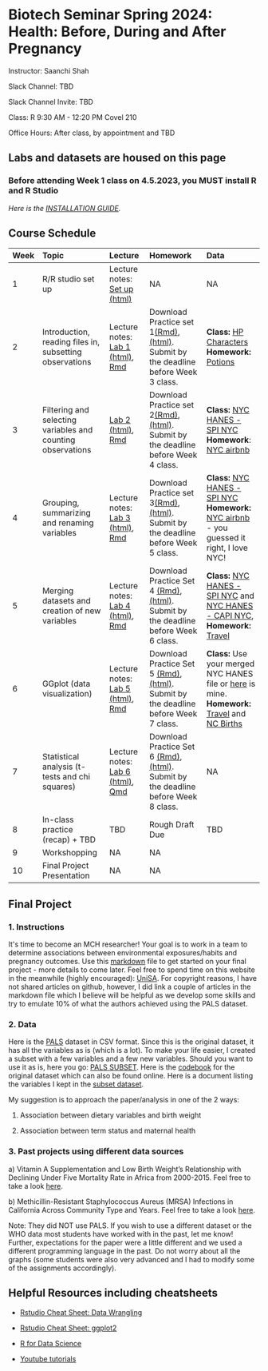# Biotech Seminar Spring 2024: Health: Before, During and After Pregnancy

Instructor: Saanchi Shah

Slack Channel: TBD

Slack Channel Invite: TBD

Class: R 9:30 AM - 12:20 PM Covel 210

Office Hours: After class, by appointment and TBD


## Labs and datasets are housed on this page


### Before attending Week 1 class on 4.5.2023, you MUST install R and R Studio
*Here is the [INSTALLATION GUIDE](https://teacherscollege.screenstepslive.com/a/1135059-install-r-and-r-studio-for-mac).*

## Course Schedule

| Week | Topic | Lecture | Homework | Data |
|:-----------|:------------|:------------|:------------|:------------|
| 1 | R/R studio set up | Lecture notes: [Set up (html)](/Week1/Setup.html) | NA | NA |
| 2 | Introduction, reading files in, subsetting observations | Lecture notes: [Lab 1 (html)](/Week2/Week1.html), [Rmd](/Week2/Week1.Rmd) | Download Practice set 1[(Rmd)](/Week2/Practice1.Rmd), [(html)](/Week2/Practice1.html). Submit by the deadline before Week 3 class. | **Class:** [HP Characters](/Data/Characters.csv) <br /> **Homework:** [Potions](/Data/Potions.csv)|
| 3 | Filtering and selecting variables and counting observations | [Lab 2 (html)](/Week3/Week2.html), [Rmd](/Week3/Week2.Rmd) | Download Practice set 2[(Rmd)](/Week3/Practice2.Rmd),[(html)](/Week3/Practice2.html). Submit by the deadline before Week 4 class. | **Class:** [NYC HANES - SPI NYC](/Data/spi_nyc.csv) <br /> **Homework**: [NYC airbnb](/Data/nycairbnb2019.csv) |
| 4 | Grouping, summarizing and renaming variables | Lecture notes: [Lab 3 (html)](/Week4/Week3lab.html), [Rmd](/Week4/Week3lab.Rmd) | Download Practice set 3[(Rmd)](/Week4/Practice3.Rmd),[(html)](/Week4/Practice3.html). Submit by the deadline before Week 5 class. | **Class:** [NYC HANES - SPI NYC](/Data/spi_nyc.csv)<br /> **Homework:** [NYC airbnb](/Data/nycairbnb2019.csv) - you guessed it right, I love NYC! |
| 5 | Merging datasets and creation of new variables | Lecture notes: [Lab 4 (html)](/Week5/Week4.html), [Rmd](/Week5/Week4.Rmd) | Download Practice Set 4 [(Rmd)](/Week5/Practice4.Rmd),[(html)](/Week5/Practice4.html). Submit by the deadline before Week 6 class. | **Class:** [NYC HANES - SPI NYC](/Data/spi_nyc.csv) and [NYC HANES - CAPI NYC](/Data/capi_nyc.csv), <br /> **Homework:** [Travel](/Data/travelnew.csv) |
| 6 | GGplot (data visualization) | Lecture notes: [Lab 5 (html)](/Week6/Lab5.html), [Rmd](/Week6/Lab5.Rmd) | Download Practice Set 5 [(Rmd)](/Week6/Practice5.Rmd),[(html)](/Week6/Practice5.html). Submit by the deadline before Week 7 class.| **Class:** Use your merged NYC HANES file or [here](/Data/merged_nyc.rds) is mine. <br /> **Homework:** [Travel](/Data/travelnew.csv) and [NC Births](/Data/ncbirths.csv)|
| 7 | Statistical analysis (t-tests and chi squares) | Lecture notes: [Lab 6 (html)](/Week7/lab6.html), [Qmd](/Week7/lab6.qmd) | Download Practice Set 6 [(Rmd)](/Week7/Practice6.Rmd),[(html)](/Week7/Practice6.html). Submit by the deadline before Week 8 class.| NA |
| 8 | In-class practice (recap) + TBD | TBD | Rough Draft Due | TBD |
| 9 | Workshopping | NA | NA |
| 10 | Final Project Presentation | NA | NA |


## Final Project 

### 1. Instructions
It's time to become an MCH researcher! Your goal is to work in a team to determine associations between environmental exposures/habits and pregnancy outcomes. Use this [markdown](/Final/UniSA.Rmd) file to get started on your final project - more details to come later. Feel free to spend time on this website in the meanwhile (highly encouraged): [UniSA](https://data.unisa.edu.au/dap/Dataset.aspx?DatasetID=96137). For copyright reasons, I have not shared articles on github, however, I did link a couple of articles in the markdown file which I believe will be helpful as we develop some skills and try to emulate 10% of what the authors achieved using the PALS dataset. 

### 2. Data
Here is the [PALS](/Data/pals.csv) dataset in CSV format. Since this is the original dataset, it has all the variables as is (which is a lot). To make your life easier, I created a subset with a few variables and a few new variables. Should you want to use it as is, here you go: [PALS SUBSET](/Data/pals_subset.csv).
Here is the [codebook](/Data/palscodebook.pdf) for the original dataset which can also be found online.
Here is a document listing the variables I kept in the [subset dataset](/Final/pals_subset_var.docx).

My suggestion is to approach the paper/analysis in one of the 2 ways:
1. Association between dietary variables and birth weight

2. Association between term status and maternal health

### 3. Past projects using different data sources
a) Vitamin A Supplementation and Low Birth Weight’s Relationship with Declining Under Five Mortality Rate in Africa from 2000-2015. Feel free to take a look [here](/Final/SampleStudentWHOProject.pdf).

b) Methicillin-Resistant Staphylococcus Aureus (MRSA) Infections in California Across Community Type and Years. Feel free to take a look [here](/Final/SampleStudentCommunityProject.pdf).

Note: They did NOT use PALS. If you wish to use a different dataset or the WHO data most students have worked with in the past, let me know! Further, expectations for the paper were a little different and we used a different programming language in the past. Do not worry about all the graphs (some students were also very advanced and I had to modify some of the assignments accordingly).

## Helpful Resources including cheatsheets

- [Rstudio Cheat Sheet: Data Wrangling](https://www.rstudio.com/wp-content/uploads/2015/02/data-wrangling-cheatsheet.pdf)

- [Rstudio Cheat Sheet: ggplot2](https://www.maths.usyd.edu.au/u/UG/SM/STAT3022/r/current/Misc/data-visualization-2.1.pdf)

- [R for Data Science](https://r4ds.had.co.nz/)

- [Youtube tutorials](https://www.youtube.com/@marinstatlectures)


